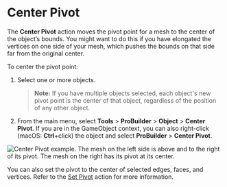 # Center Pivot

The __Center Pivot__ action moves the pivot point for a mesh to the center of the object’s bounds. You might want to do this if you have elongated the vertices on one side of your mesh, which pushes the bounds on that side far from the original center.

To center the pivot point:

1. Select one or more objects.
    > **Note:** If you have multiple objects selected, each object's new pivot point is the center of that object, regardless of the position of any other object. 
1. From the main menu, select **Tools** > **ProBuilder** > **Object** > **Center Pivot**.
    If you are in the GameObject context, you can also right-click (macOS: **Ctrl**+click) the object and select **ProBuilder** > **Center Pivot**.

![Center Pivot example. The mesh on the left side is above and to the right of its pivot. The mesh on the right has its pivot at its center.](images/CenterPivot_Example.png)

You can also set the pivot to the center of selected edges, faces, and vertices. Refer to the [Set Pivot](SetPivot.md) action for more information.